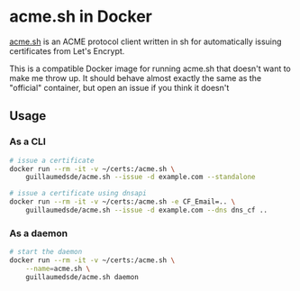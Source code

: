 # acme.sh in Docker

[acme.sh](https://github.com/Neilpang/acme.sh) is an ACME protocol client written in sh for automatically issuing certificates from Let's Encrypt.

This is a compatible Docker image for running acme.sh that doesn't want to make me throw up.
It should behave almost exactly the same as the "official" container, but open an issue if you think it doesn't

## Usage

### As a CLI

```sh
# issue a certificate
docker run --rm -it -v ~/certs:/acme.sh \
    guillaumedsde/acme.sh --issue -d example.com --standalone
```

```sh
# issue a certificate using dnsapi
docker run --rm -it -v ~/certs:/acme.sh -e CF_Email=.. \
    guillaumedsde/acme.sh --issue -d example.com --dns dns_cf ..
```

### As a daemon

```sh
# start the daemon
docker run --rm -it -v ~/certs:/acme.sh \
    --name=acme.sh \
    guillaumedsde/acme.sh daemon
```
